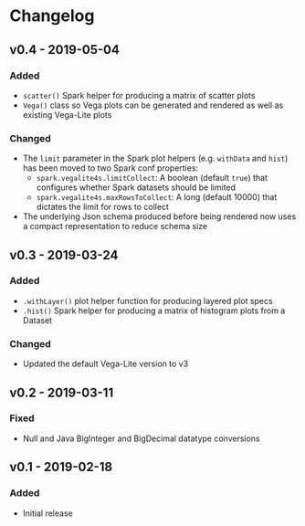 # Changelog

## v0.4 - 2019-05-04

### Added
- `scatter()` Spark helper for producing a matrix of scatter plots
- `Vega()` class so Vega plots can be generated and rendered as well as existing Vega-Lite plots

### Changed
- The `limit` parameter in the Spark plot helpers (e.g. `withData` and `hist`) has been moved to two Spark conf properties:
   - `spark.vegalite4s.limitCollect`: A boolean (default `true`) that configures whether Spark datasets should be limited
   - `spark.vegalite4s.maxRowsToCollect`: A long (default 10000) that dictates the limit for rows to collect
- The underlying Json schema produced before being rendered now uses a compact representation to reduce schema size

## v0.3 - 2019-03-24

### Added
- `.withLayer()` plot helper function for producing layered plot specs
- `.hist()` Spark helper for producing a matrix of histogram plots from a Dataset

### Changed
- Updated the default Vega-Lite version to v3

## v0.2 - 2019-03-11

### Fixed
- Null and Java BigInteger and BigDecimal datatype conversions

## v0.1 - 2019-02-18

### Added
- Initial release
